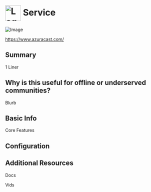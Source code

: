 # <img src="logo.jpg" width=50px style="vertical-align: middle;" alt="Logo"/> Service


![Image](https://camo.githubusercontent.com/49c456da723fc31a79c2b9a22f7bb2c1844bd0f3d55e7793db5c95fdc60c873a/68747470733a2f2f7777772e617a757261636173742e636f6d2f696d672f53637265656e73686f74546f75722e676966)

https://www.azuracast.com/

## Summary

1 Liner

## Why is this useful for offline or underserved communities?

Blurb

## Basic Info

Core Features



## Configuration



## Additional Resources

Docs

Vids
